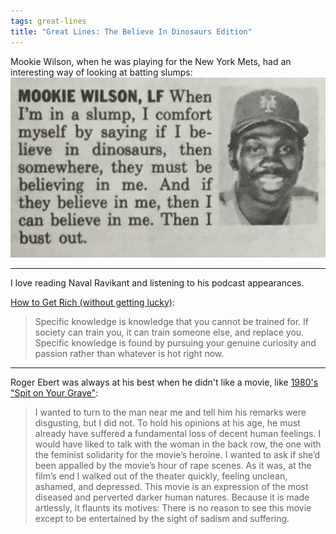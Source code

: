 ```yaml
---
tags: great-lines
title: "Great Lines: The Believe In Dinosaurs Edition"
---
```


Mookie Wilson, when he was playing for the New York Mets, had an interesting way of looking at batting slumps:
![mookie](https://raw.githubusercontent.com/muneer78/muneer78.github.io/master/images/mookie.jpeg)

___
I love reading Naval Ravikant and listening to his podcast appearances. 

[How to Get Rich (without getting lucky)](https://threadreaderapp.com/thread/1002103360646823936.html):

> Specific knowledge is knowledge that you cannot be trained for. If society can train you, it can train someone else, and replace you. Specific knowledge is found by pursuing your genuine curiosity and passion rather than whatever is hot right now.
____

Roger Ebert was always at his best when he didn't like a movie, like [1980's "Spit on Your Grave"](https://www.rogerebert.com/reviews/i-spit-on-your-grave-1980):

> I wanted to turn to the man near me and tell him his remarks were disgusting, but I did not. To hold his opinions at his age, he must already have suffered a fundamental loss of decent human feelings. I would have liked to talk with the woman in the back row, the one with the feminist solidarity for the movie’s heroine. I wanted to ask if she’d been appalled by the movie’s hour of rape scenes. As it was, at the film’s end I walked out of the theater quickly, feeling unclean, ashamed, and depressed. This movie is an expression of the most diseased and perverted darker human natures. Because it is made artlessly, it flaunts its motives: There is no reason to see this movie except to be entertained by the sight of sadism and suffering.
